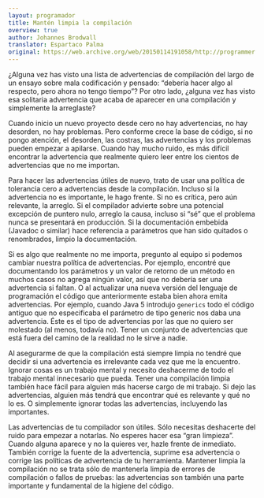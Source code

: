 ```yaml
---
layout: programador
title: Mantén limpia la compilación
overview: true
author: Johannes Brodwall
translator: Espartaco Palma
original: https://web.archive.org/web/20150114191058/http://programmer.97things.oreilly.com/wiki/index.php/Keep_the_Build_Clean
---
```


¿Alguna vez has visto una lista de advertencias de compilación del largo
de un ensayo sobre mala codificación y pensado: “debería hacer algo al
respecto, pero ahora no tengo tiempo”? Por otro lado, ¿alguna vez has
visto esa solitaria advertencia que acaba de aparecer en una compilación
y simplemente la arreglaste?

Cuando inicio un nuevo proyecto desde cero no hay advertencias, no hay
desorden, no hay problemas. Pero conforme crece la base de código, si no
pongo atención, el desorden, las costras, las advertencias y los
problemas pueden empezar a apilarse. Cuando hay mucho ruido, es más
difícil encontrar la advertencia que realmente quiero leer entre los
cientos de advertencias que no me importan.

Para hacer las advertencias útiles de nuevo, trato de usar una política
de tolerancia cero a advertencias desde la compilación. Incluso si la
advertencia no es importante, le hago frente. Si no es crítica, pero aún
relevante, la arreglo. Si el compilador advierte sobre una potencial
excepción de puntero nulo, arreglo la causa, incluso si “sé” que el
problema nunca se presentará en producción. Si la documentación embebida
(Javadoc o similar) hace referencia a parámetros que han sido quitados o
renombrados, limpio la documentación.

Si es algo que realmente no me importa, pregunto al equipo si podemos
cambiar nuestra política de advertencias. Por ejemplo, encontré que
documentando los parámetros y un valor de retorno de un método en muchos
casos no agrega ningún valor, así que no debería ser una advertencia si
faltan. O al actualizar una nueva versión del lenguaje de programación
el código que anteriormente estaba bien ahora emita advertencias. Por
ejemplo, cuando Java 5 introdujo `generics` todo el código antiguo que
no especificaba el parámetro de tipo generic nos daba una advertencia.
Éste es el tipo de advertencias por las que no quiero ser molestado (al
menos, todavía no). Tener un conjunto de advertencias que está fuera
del camino de la realidad no le sirve a nadie.

Al asegurarme de que la compilación está siempre limpia no tendré que
decidir si una advertencia es irrelevante cada vez que me la encuentro.
Ignorar cosas es un trabajo mental y necesito deshacerme de todo el
trabajo mental innecesario que pueda. Tener una compilación limpia
también hace fácil para alguien más hacerse cargo de mi trabajo. Si dejo
las advertencias, alguien más tendrá que encontrar qué es relevante y
qué no lo es. O simplemente ignorar todas las advertencias, incluyendo
las importantes.

Las advertencias de tu compilador son útiles. Sólo necesitas deshacerte
del ruido para empezar a notarlas. No esperes hacer esa “gran limpieza”.
Cuando alguna aparece y no la quieres ver, hazle frente de inmediato.
También corrige la fuente de la advertencia, suprime esa advertencia o
corrige las políticas de advertencia de tu herramienta. Mantener limpia
la compilación no se trata sólo de mantenerla limpia de errores de
compilación o fallos de pruebas: las advertencias son también una parte
importante y fundamental de la higiene del código.
